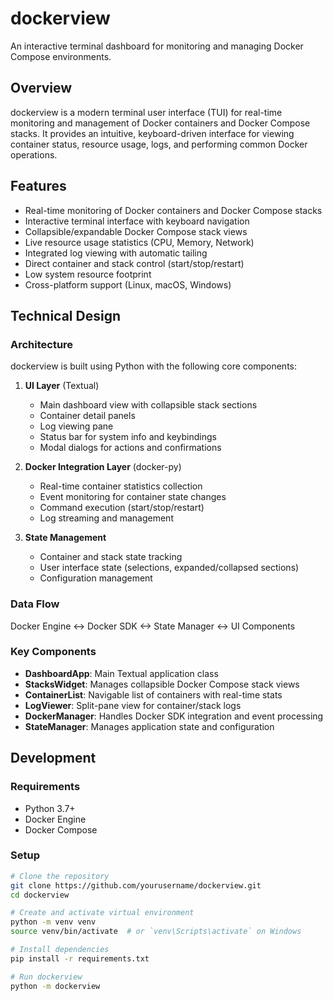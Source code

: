 # dockerview

An interactive terminal dashboard for monitoring and managing Docker Compose environments.

## Overview

dockerview is a modern terminal user interface (TUI) for real-time monitoring and management of Docker containers and Docker Compose stacks. It provides an intuitive, keyboard-driven interface for viewing container status, resource usage, logs, and performing common Docker operations.

## Features

- Real-time monitoring of Docker containers and Docker Compose stacks
- Interactive terminal interface with keyboard navigation
- Collapsible/expandable Docker Compose stack views
- Live resource usage statistics (CPU, Memory, Network)
- Integrated log viewing with automatic tailing
- Direct container and stack control (start/stop/restart)
- Low system resource footprint
- Cross-platform support (Linux, macOS, Windows)

## Technical Design

### Architecture

dockerview is built using Python with the following core components:

1. **UI Layer** (Textual)
   - Main dashboard view with collapsible stack sections
   - Container detail panels
   - Log viewing pane
   - Status bar for system info and keybindings
   - Modal dialogs for actions and confirmations

2. **Docker Integration Layer** (docker-py)
   - Real-time container statistics collection
   - Event monitoring for container state changes
   - Command execution (start/stop/restart)
   - Log streaming and management

3. **State Management**
   - Container and stack state tracking
   - User interface state (selections, expanded/collapsed sections)
   - Configuration management

### Data Flow

Docker Engine <-> Docker SDK <-> State Manager <-> UI Components

### Key Components

- **DashboardApp**: Main Textual application class
- **StacksWidget**: Manages collapsible Docker Compose stack views
- **ContainerList**: Navigable list of containers with real-time stats
- **LogViewer**: Split-pane view for container/stack logs
- **DockerManager**: Handles Docker SDK integration and event processing
- **StateManager**: Manages application state and configuration

## Development

### Requirements

- Python 3.7+
- Docker Engine
- Docker Compose

### Setup

```bash
# Clone the repository
git clone https://github.com/yourusername/dockerview.git
cd dockerview

# Create and activate virtual environment
python -m venv venv
source venv/bin/activate  # or `venv\Scripts\activate` on Windows

# Install dependencies
pip install -r requirements.txt

# Run dockerview
python -m dockerview